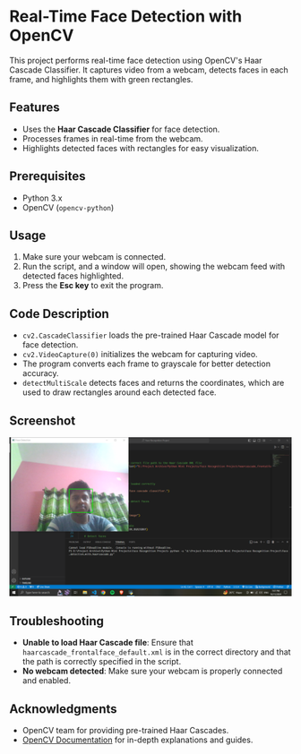 # Real-Time Face Detection with OpenCV

This project performs real-time face detection using OpenCV's Haar Cascade Classifier. It captures video from a webcam, detects faces in each frame, and highlights them with green rectangles.

## Features

- Uses the **Haar Cascade Classifier** for face detection.
- Processes frames in real-time from the webcam.
- Highlights detected faces with rectangles for easy visualization.

## Prerequisites

- Python 3.x
- OpenCV (`opencv-python`)

## Usage

1. Make sure your webcam is connected.
2. Run the script, and a window will open, showing the webcam feed with detected faces highlighted.
3. Press the **Esc key** to exit the program.

## Code Description

- `cv2.CascadeClassifier` loads the pre-trained Haar Cascade model for face detection.
- `cv2.VideoCapture(0)` initializes the webcam for capturing video.
- The program converts each frame to grayscale for better detection accuracy.
- `detectMultiScale` detects faces and returns the coordinates, which are used to draw rectangles around each detected face.

## Screenshot

![Face Detection in Action](https://github.com/beraswapnil/Face-Recognition-Project/blob/8047514ee9262917b33becee8fe33bfa7b86d13b/face_detection_output.png)

## Troubleshooting

- **Unable to load Haar Cascade file**: Ensure that `haarcascade_frontalface_default.xml` is in the correct directory and that the path is correctly specified in the script.
- **No webcam detected**: Make sure your webcam is properly connected and enabled.

## Acknowledgments

- OpenCV team for providing pre-trained Haar Cascades.
- [OpenCV Documentation](https://docs.opencv.org/) for in-depth explanations and guides.
